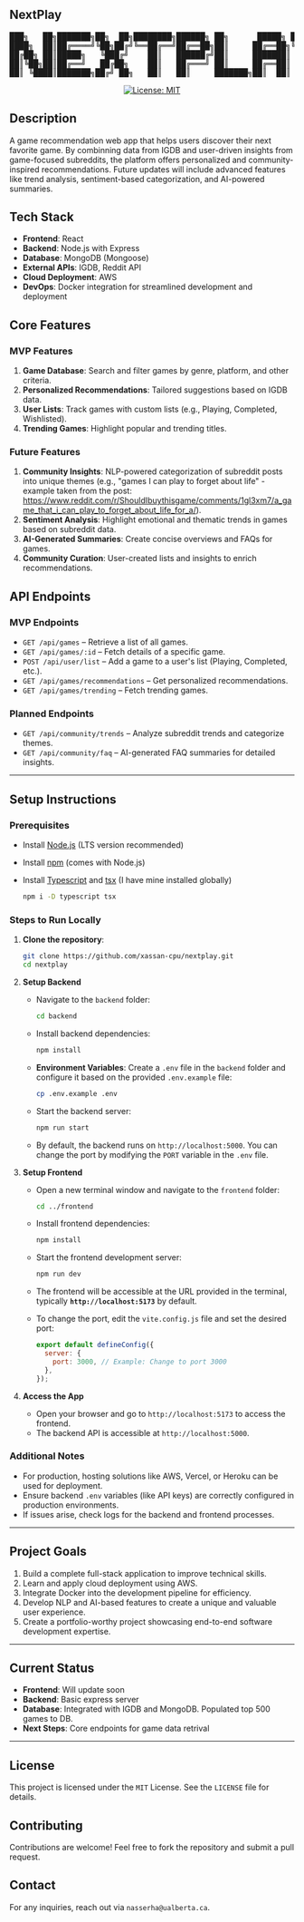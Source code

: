 ## NextPlay

<div align="center">
<pre>
███╗   ██╗███████╗██╗  ██╗████████╗██████╗ ██╗      █████╗ ██╗   ██╗
████╗  ██║██╔════╝╚██╗██╔╝╚══██╔══╝██╔══██╗██║     ██╔══██╗╚██╗ ██╔╝
██╔██╗ ██║█████╗   ╚███╔╝    ██║   ██████╔╝██║     ███████║ ╚████╔╝ 
██║╚██╗██║██╔══╝   ██╔██╗    ██║   ██╔═══╝ ██║     ██╔══██║  ╚██╔╝  
██║ ╚████║███████╗██╔╝ ██╗   ██║   ██║     ███████╗██║  ██║   ██║   
</pre>

[![License: MIT](https://img.shields.io/badge/License-MIT-yellow.svg)](https://opensource.org/licenses/MIT)

</div>

## Description
A game recommendation web app that helps users discover their next favorite game. By combinning data from IGDB and user-driven insights from game-focused subreddits, the platform offers personalized and community-inspired recommendations. Future updates will include advanced features like trend analysis, sentiment-based categorization, and AI-powered summaries.


## Tech Stack
- **Frontend**: React
- **Backend**: Node.js with Express
- **Database**: MongoDB (Mongoose)
- **External APIs**: IGDB, Reddit API
- **Cloud Deployment**: AWS
- **DevOps**: Docker integration for streamlined development and deployment


## Core Features

### MVP Features
1. **Game Database**: Search and filter games by genre, platform, and other criteria.
2. **Personalized Recommendations**: Tailored suggestions based on IGDB data.
3. **User Lists**: Track games with custom lists (e.g., Playing, Completed, Wishlisted).
4. **Trending Games**: Highlight popular and trending titles.

### Future Features
1. **Community Insights**: NLP-powered categorization of subreddit posts into unique themes (e.g., "games I can play to forget about life" - example taken from the post: https://www.reddit.com/r/ShouldIbuythisgame/comments/1gl3xm7/a_game_that_i_can_play_to_forget_about_life_for_a/).
2. **Sentiment Analysis**: Highlight emotional and thematic trends in games based on subreddit data.
3. **AI-Generated Summaries**: Create concise overviews and FAQs for games.
4. **Community Curation**: User-created lists and insights to enrich recommendations.

## API Endpoints

### MVP Endpoints
- `GET /api/games` – Retrieve a list of all games.
- `GET /api/games/:id` – Fetch details of a specific game.
- `POST /api/user/list` – Add a game to a user's list (Playing, Completed, etc.).
- `GET /api/games/recommendations` – Get personalized recommendations.
- `GET /api/games/trending` – Fetch trending games.

### Planned Endpoints
- `GET /api/community/trends` – Analyze subreddit trends and categorize themes.
- `GET /api/community/faq` – AI-generated FAQ summaries for detailed insights.

---


## Setup Instructions

### Prerequisites
- Install [Node.js](https://nodejs.org/) (LTS version recommended)
- Install [npm](https://www.npmjs.com/) (comes with Node.js)
- Install [Typescript](https://www.typescriptlang.org/download/) and [tsx](https://www.npmjs.com/package/tsx?activeTab=readme) (I have mine installed globally)

    ```bash
    npm i -D typescript tsx
    ```



### Steps to Run Locally
1. **Clone the repository**:
    ```bash
    git clone https://github.com/xassan-cpu/nextplay.git
    cd nextplay
    ``` 

2. **Setup Backend**
    - Navigate to the `backend` folder:
        ```bash
        cd backend
        ```
    - Install backend dependencies:
        ```bash
        npm install
        ```
    - **Environment Variables**: Create a `.env` file in the `backend` folder and configure it based on the provided `.env.example` file:
        ```bash
        cp .env.example .env
        ```
    - Start the backend server:
        ```bash
        npm run start
        ```
    - By default, the backend runs on `http://localhost:5000`. You can change the port by modifying the `PORT` variable in the `.env` file.


3. **Setup Frontend**
   - Open a new terminal window and navigate to the `frontend` folder:
     ```bash
     cd ../frontend
     ```
   - Install frontend dependencies:
     ```bash
     npm install
     ```
   - Start the frontend development server:
     ```bash
     npm run dev
     ```
   - The frontend will be accessible at the URL provided in the terminal, typically **`http://localhost:5173`** by default.  

   - To change the port, edit the `vite.config.js` file and set the desired port:
     ```javascript
     export default defineConfig({
       server: {
         port: 3000, // Example: Change to port 3000
       },
     });
     ```

4. **Access the App**
    - Open your browser and go to `http://localhost:5173` to access the frontend.
    - The backend API is accessible at `http://localhost:5000`.


### Additional Notes
- For production, hosting solutions like AWS, Vercel, or Heroku can be used for deployment.
- Ensure backend `.env` variables (like API keys) are correctly configured in production environments.
- If issues arise, check logs for the backend and frontend processes.


---
## Project Goals
1. Build a complete full-stack application to improve technical skills.
2. Learn and apply cloud deployment using AWS.
3. Integrate Docker into the development pipeline for efficiency.
4. Develop NLP and AI-based features to create a unique and valuable user experience.
5. Create a portfolio-worthy project showcasing end-to-end software development expertise.

---

## Current Status
- **Frontend**: Will update soon
- **Backend**: Basic express server
- **Database**: Integrated with IGDB and MongoDB. Populated top 500 games to DB.
- **Next Steps**: Core endpoints for game data retrival

---

## License
This project is licensed under the `MIT` License. See the `LICENSE` file for details.


## Contributing
Contributions are welcome! Feel free to fork the repository and submit a pull request.

## Contact 
For any inquiries, reach out via `nasserha@ualberta.ca`.